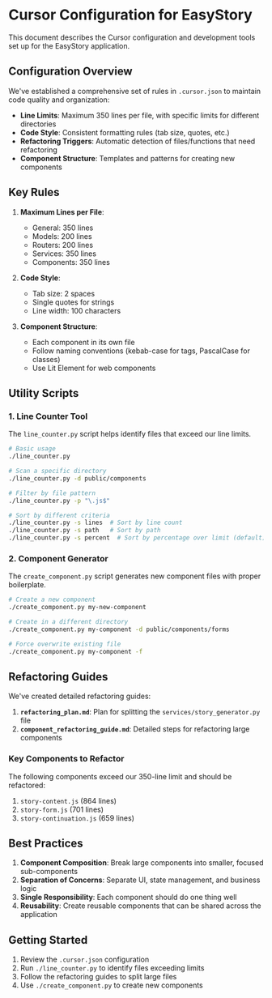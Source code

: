 # Cursor Configuration for EasyStory

This document describes the Cursor configuration and development tools set up for the EasyStory application.

## Configuration Overview

We've established a comprehensive set of rules in `.cursor.json` to maintain code quality and organization:

- **Line Limits**: Maximum 350 lines per file, with specific limits for different directories
- **Code Style**: Consistent formatting rules (tab size, quotes, etc.)
- **Refactoring Triggers**: Automatic detection of files/functions that need refactoring
- **Component Structure**: Templates and patterns for creating new components

## Key Rules

1. **Maximum Lines per File**: 
   - General: 350 lines
   - Models: 200 lines
   - Routers: 200 lines
   - Services: 350 lines
   - Components: 350 lines

2. **Code Style**:
   - Tab size: 2 spaces
   - Single quotes for strings
   - Line width: 100 characters

3. **Component Structure**:
   - Each component in its own file
   - Follow naming conventions (kebab-case for tags, PascalCase for classes)
   - Use Lit Element for web components

## Utility Scripts

### 1. Line Counter Tool

The `line_counter.py` script helps identify files that exceed our line limits.

```bash
# Basic usage
./line_counter.py

# Scan a specific directory
./line_counter.py -d public/components

# Filter by file pattern
./line_counter.py -p "\.js$"

# Sort by different criteria
./line_counter.py -s lines  # Sort by line count
./line_counter.py -s path   # Sort by path
./line_counter.py -s percent  # Sort by percentage over limit (default)
```

### 2. Component Generator

The `create_component.py` script generates new component files with proper boilerplate.

```bash
# Create a new component
./create_component.py my-new-component

# Create in a different directory
./create_component.py my-component -d public/components/forms

# Force overwrite existing file
./create_component.py my-component -f
```

## Refactoring Guides

We've created detailed refactoring guides:

1. **`refactoring_plan.md`**: Plan for splitting the `services/story_generator.py` file
2. **`component_refactoring_guide.md`**: Detailed steps for refactoring large components

### Key Components to Refactor

The following components exceed our 350-line limit and should be refactored:

1. `story-content.js` (864 lines)
2. `story-form.js` (701 lines)
3. `story-continuation.js` (659 lines)

## Best Practices

1. **Component Composition**: Break large components into smaller, focused sub-components
2. **Separation of Concerns**: Separate UI, state management, and business logic
3. **Single Responsibility**: Each component should do one thing well
4. **Reusability**: Create reusable components that can be shared across the application

## Getting Started

1. Review the `.cursor.json` configuration
2. Run `./line_counter.py` to identify files exceeding limits
3. Follow the refactoring guides to split large files
4. Use `./create_component.py` to create new components 